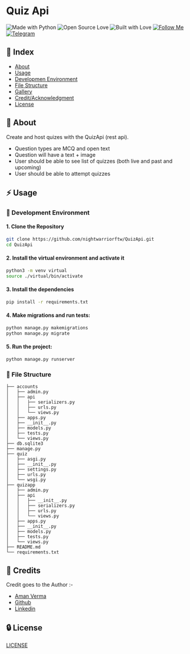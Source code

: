 # Quiz Api


![Made with Python](https://img.shields.io/badge/Made%20with-Python-blueviolet?style=for-the-badge&logo=python) ![Open Source Love](https://img.shields.io/badge/Open%20Source-%E2%99%A5-red?style=for-the-badge&logo=open-source-initiative) ![Built with Love](https://img.shields.io/badge/Built%20With-%E2%99%A5-critical?style=for-the-badge&logo=ko-fi) [![Follow Me](https://img.shields.io/twitter/follow/nightwarriorftw?color=blue&label=Follow%20%40nightwarriorftw&logo=twitter&style=for-the-badge)](https://twitter.com/intent/follow?screen_name=nightwarriorftw) [![Telegram](https://img.shields.io/badge/Telegram-Chat-informational?style=for-the-badge&logo=telegram)](https://telegram.me/nightwarriorftw)

## :ledger: Index

- [About](#beginner-about)
- [Usage](#zap-usage)
- [Developmen Environment](#nut_and_bolt-development-environment)
- [File Structure](#file_folder-file-structure)
- [Gallery](#camera-gallery)
- [Credit/Acknowledgment](#star2-creditacknowledgment)
- [License](#lock-license)

## :beginner: About
Create and host quizes with the QuizApi (rest api).
- Question types are MCQ and open text
- Question will have a text + image
- User should be able to see list of quizzes (both live and past and
upcoming)
- User should be able to attempt quizzes

## :zap: Usage


### :nut_and_bolt: Development Environment

#### 1. Clone the Repository

```Bash
git clone https://github.com/nightwarriorftw/QuizApi.git
cd QuizApi
```

#### 2. Install the virtual environment and activate it
```Bash
python3 -m venv virtual
source ./virtual/bin/activate
```

#### 3. Install the dependencies
```BASH
pip install -r requirements.txt
```

#### 4. Make migrations and run tests:

```BASH
python manage.py makemigrations
python manage.py migrate
```

#### 5. Run the project:

```BASH
python manage.py runserver
```

### :file_folder: File Structure
```
├── accounts
│   ├── admin.py
│   ├── api
│   │   ├── serializers.py
│   │   ├── urls.py
│   │   └── views.py
│   ├── apps.py
│   ├── __init__.py
│   ├── models.py
│   ├── tests.py
│   └── views.py
├── db.sqlite3
├── manage.py
├── quiz
│   ├── asgi.py
│   ├── __init__.py
│   ├── settings.py
│   ├── urls.py
│   └── wsgi.py
├── quizapp
│   ├── admin.py
│   ├── api
│   │   ├── __init__.py
│   │   ├── serializers.py
│   │   ├── urls.py
│   │   └── views.py
│   ├── apps.py
│   ├── __init__.py
│   ├── models.py
│   ├── tests.py
│   └── views.py
├── README.md
└── requirements.txt
```
## :star2: Credits
Credit goes to the Author :-

- [Aman Verma](https://nightwarriorftw.netlify.app/)
- [Github](https://github.com/nightwarriorftw/)
- [Linkedin](https://www.linkedin.com/in/developer-aman-verma/)


## :lock: License

[LICENSE](/LICENSE)
